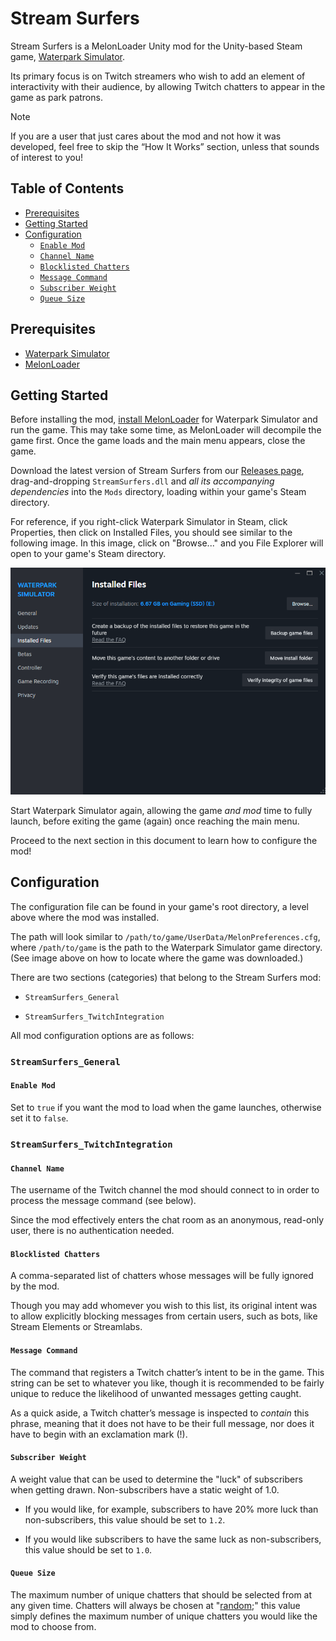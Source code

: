# Stream Surfers

Stream Surfers is a MelonLoader Unity mod for the Unity-based Steam game, [Waterpark Simulator](https://store.steampowered.com/app/3293260/Waterpark_Simulator/).

Its primary focus is on Twitch streamers who wish to add an element of interactivity with their audience, by allowing Twitch chatters to appear in the game as park patrons.

> [!Note]
> If you are a user that just cares about the mod and not how it was developed, feel free to skip the “How It Works” section, unless that sounds of interest to you!

## Table of Contents

* [Prerequisites](#prerequisites)
* [Getting Started](#getting-started)
* [Configuration](#configuration)
  * [`Enable Mod`](#enable-mod)
  * [`Channel Name`](#channel-name)
  * [`Blocklisted Chatters`](#blocklisted-chatters)
  * [`Message Command`](#message-command)
  * [`Subscriber Weight`](#subscriber-weight)
  * [`Queue Size`](#queue-size)


## Prerequisites

* [Waterpark Simulator](https://store.steampowered.com/app/3293260/Waterpark_Simulator/)
* [MelonLoader](https://melonwiki.xyz/#/?id=requirements)

## Getting Started

Before installing the mod, [install MelonLoader](#prerequisites) for Waterpark Simulator and run the game. This may take some time, as MelonLoader will decompile the game first. Once the game loads and the main menu appears, close the game.

Download the latest version of Stream Surfers from our [Releases page](https://github.com/ReservedKeyword/StreamSurfers/releases), drag-and-dropping `StreamSurfers.dll` and _all its accompanying dependencies_ into the `Mods` directory, loading within your game's Steam directory.

For reference, if you right-click Waterpark Simulator in Steam, click Properties, then click on Installed Files, you should see similar to the following image. In this image, click on "Browse..." and you File Explorer will open to your game's Steam directory.

![Steam Game Location](./images/find-game-location.png)

Start Waterpark Simulator again, allowing the game *and mod* time to fully launch, before exiting the game (again) once reaching the main menu.

Proceed to the next section in this document to learn how to configure the mod!

## Configuration

The configuration file can be found in your game's root directory, a level above where the mod was installed.

The path will look similar to `/path/to/game/UserData/MelonPreferences.cfg`, where `/path/to/game` is the path to the Waterpark Simulator game directory. (See image above on how to locate where the game was downloaded.)

There are two sections (categories) that belong to the Stream Surfers mod:

* `StreamSurfers_General`

* `StreamSurfers_TwitchIntegration`

All mod configuration options are as follows:

### `StreamSurfers_General`


#### `Enable Mod`

Set to `true` if you want the mod to load when the game launches, otherwise set it to `false`.

### `StreamSurfers_TwitchIntegration`

#### `Channel Name`

The username of the Twitch channel the mod should connect to in order to process the message command (see below).

Since the mod effectively enters the chat room as an anonymous, read-only user, there is no authentication needed.

#### `Blocklisted Chatters`

A comma-separated list of chatters whose messages will be fully ignored by the mod.

Though you may add whomever you wish to this list, its original intent was to allow explicitly blocking messages from certain users, such as bots, like Stream Elements or Streamlabs.

#### `Message Command`

The command that registers a Twitch chatter’s intent to be in the game. This string can be set to whatever you like, though it is recommended to be fairly unique to reduce the likelihood of unwanted messages getting caught.

As a quick aside, a Twitch chatter’s message is inspected to *contain* this phrase, meaning that it does not have to be their full message, nor does it have to begin with an exclamation mark (!).

#### `Subscriber Weight`

A weight value that can be used to determine the "luck" of subscribers when getting drawn. Non-subscribers have a static weight of 1.0.

* If you would like, for example, subscribers to have 20% more luck than non-subscribers, this value should be set to `1.2`.

* If you would like subscribers to have the same luck as non-subscribers, this value should be set to `1.0`.

#### `Queue Size`

The maximum number of unique chatters that should be selected from at any given time. Chatters will always be chosen at "[random](https://en.wikipedia.org/wiki/Pseudorandomness);" this value simply defines the maximum number of unique chatters you would like the mod to choose from.
